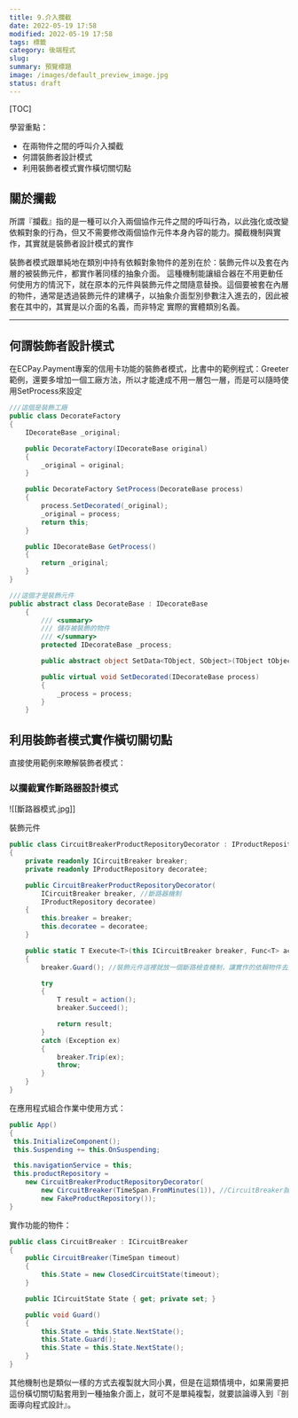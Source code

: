 ```yaml
---
title: 9.介入攔截
date: 2022-05-19 17:58
modified: 2022-05-19 17:58
tags: 標籤
category: 後端程式
slug:
summary: 預覽標題
image: /images/default_preview_image.jpg
status: draft
---
```


[TOC]

學習重點：

+ 在兩物件之間的呼叫介入攔截
+ 何謂裝飾者設計模式
+ 利用裝飾者模式實作橫切關切點

## 關於攔截

所謂『攔截』指的是一種可以介入兩個協作元件之間的呼叫行為，以此強化或改變依賴對象的行為，但又不需要修改兩個協作元件本身內容的能力。攔截機制與實作，其實就是裝飾者設計模式的實作

裝飾者模式跟單純地在類別中持有依賴對象物件的差別在於：裝飾元件以及套在內層的被裝飾元件，都實作著同樣的抽象介面。
這種機制能讓組合器在不用更動任何使用方的情況下，就在原本的元件與裝飾元件之間隨意替換。這個要被套在內層的物件，通常是透過裝飾元件的建構子，以抽象介面型別參數注入進去的，因此被套在其中的，其實是以介面的名義，而非特定 實際的實體類別名義。

---

## 何謂裝飾者設計模式

在ECPay.Payment專案的信用卡功能的裝飾者模式，比書中的範例程式：Greeter 範例，還要多增加一個工廠方法，所以才能達成不用一層包一層，而是可以隨時使用SetProcess來設定

```c#
///這個是裝飾工廠
public class DecorateFactory
{
	IDecorateBase _original;

	public DecorateFactory(IDecorateBase original)
	{
		_original = original;
	}

	public DecorateFactory SetProcess(DecorateBase process)
	{
		process.SetDecorated(_original);
		_original = process;
		return this;
	}

	public IDecorateBase GetProcess()
	{
		return _original;
	}
}
```

```c#
///這個才是裝飾元件
public abstract class DecorateBase : IDecorateBase
    {
        /// <summary>
        /// 儲存被裝飾的物件
        /// </summary>
        protected IDecorateBase _process;

        public abstract object SetData<TObject, SObject>(TObject tObject, SObject paymentInfo, out object dynamicClass);

        public virtual void SetDecorated(IDecorateBase process)
        {
            _process = process;
        }
    }
```



## 利用裝飾者模式實作橫切關切點

直接使用範例來瞭解裝飾者模式：


### 以攔截實作斷路器設計模式

![[斷路器模式.jpg]]

裝飾元件
```c#
public class CircuitBreakerProductRepositoryDecorator : IProductRepository
{
	private readonly ICircuitBreaker breaker;
	private readonly IProductRepository decoratee;

	public CircuitBreakerProductRepositoryDecorator(
		ICircuitBreaker breaker, //斷路器機制
		IProductRepository decoratee)
	{
		this.breaker = breaker;
		this.decoratee = decoratee;
	}

	public static T Execute<T>(this ICircuitBreaker breaker, Func<T> action)
	{
		breaker.Guard(); //裝飾元件這裡就放一個斷路檢查機制，讓實作的依賴物件去定義

		try
		{
			T result = action();
			breaker.Succeed();

			return result;
		}
		catch (Exception ex)
		{
			breaker.Trip(ex);
			throw;
		}
	}
}
```

在應用程式組合作業中使用方式：
```c#
public App()
{
 this.InitializeComponent();
 this.Suspending += this.OnSuspending;

 this.navigationService = this;
 this.productRepository = 
	new CircuitBreakerProductRepositoryDecorator(
		new CircuitBreaker(TimeSpan.FromMinutes(1)), //CircuitBreaker就是斷路機制實作物件
		new FakeProductRepository());
}
```

實作功能的物件：
```c#
public class CircuitBreaker : ICircuitBreaker
{
	public CircuitBreaker(TimeSpan timeout)
	{
		this.State = new ClosedCircuitState(timeout);
	}

	public ICircuitState State { get; private set; }

	public void Guard()
	{
		this.State = this.State.NextState();
		this.State.Guard();
		this.State = this.State.NextState();
	}
}
```

其他機制也是類似一樣的方式去複製就大同小異，但是在這類情境中，如果需要把這份橫切關切點套用到一種抽象介面上，就可不是單純複製，就要談論導入到『剖面導向程式設計』。